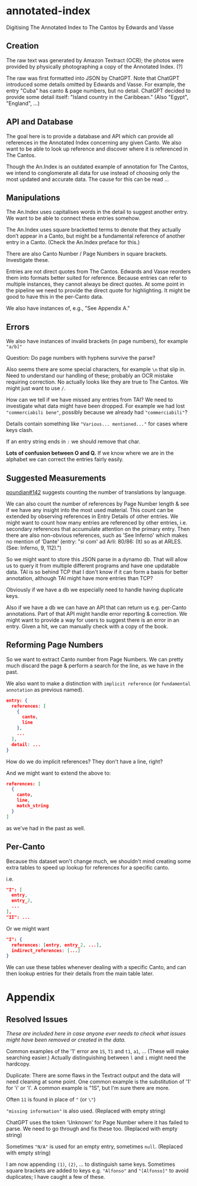 # annotated-index
Digitising The Annotated Index to The Cantos by Edwards and Vasse


## Creation

The raw text was generated by Amazon Textract (OCR); the photos were provided by physically photographing a copy of the Annotated Index. (?)

The raw was first formatted into JSON by ChatGPT. Note that ChatGPT introduced some details omitted by Edwards and Vasse. For example, the entry "Cuba" has canto & page numbers, but no detail. ChatGPT decided to provide some detail itself: "Island country in the Caribbean." (Also "Egypt", "England", ...)


## API and Database

The goal here is to provide a database and API which can provide all references in the Annotated Index concerning any given Canto. We also want to be able to look up reference and discover where it is referenced in The Cantos.

Though the An.Index is an outdated example of annotation for The Cantos, we intend to conglomerate all data for use instead of choosing only the most updated and accurate data. The cause for this can be read ...


## Manipulations

The An.Index uses capitalises words in the detail to suggest another entry. We want to be able to connect these entries somehow.

The An.Index uses square bracketted terms to denote that they actually don’t appear in a Canto, but might be a fundamental reference of another entry in a Canto. (Check the An.Index preface for this.)

There are also Canto Number / Page Numbers in square brackets. Investigate these.

Entries are not direct quotes from The Cantos. Edwards and Vasse reorders them into formats better suited for reference. Because entries can refer to multiple instances, they cannot always be direct quotes. At some point in the pipeline we need to provide the direct quote for highlighting. It might be good to have this in the per-Canto data.

We also have instances of, e.g., "See Appendix A."


## Errors

We also have instances of invalid brackets (in page numbers), for example `"a/b]"`

Question: Do page numbers with hyphens survive the parse?

Also seems there are some special characters, for example `\n` that slip in. Need to understand our handling of these; probably an OCR mistake requiring correction. No actually looks like they are true to The Cantos. We might just want to use `/`.

How can we tell if we have missed any entries from TAI? We need to investigate what data might have been dropped. For example we had lost `"commerciabili bene"`, possibly because we already had `"commerciabili"`?

Details contain something like `"Various... mentioned..."` for cases where keys clash.

If an entry string ends in `:` we should remove that char.

**Lots of confusion between O and Q.** If we know where we are in the alphabet we can correct the entries fairly easily.

## Suggested Measurements

[poundian#142](https://github.com/louisdeb/poundian/issues/142) suggests counting the number of translations by language.

We can also count the number of references by Page Number length & see if we have any insight into the most used material. This count can be extended by observing references in Entry Details of other entries. We might want to count how many entries are referenced by other entries, i.e. secondary references that accumulate attention on the primary entry. Then there are also non-obvious references, such as 'See Inferno' which makes no mention of 'Dante' (entry: "si com' ad Arli: 80/86: (It) so as at ARLES. (See: Inferno, 9, 112).")

So we might want to store this JSON parse in a dynamo db. That will allow us to query it from multiple different programs and have one updatable data. TAI is so behind TCP that I don't know if it can form a basis for better annotation, although TAI might have more entries than TCP?

Obviously if we have a db we especially need to handle having duplicate keys.

Also if we have a db we can have an API that can return us e.g. per-Canto annotations. Part of that API might handle error reporting & correction. We might want to provide a way for users to suggest there is an error in an entry. Given a hit, we can manually check with a copy of the book.


## Reforming Page Numbers

So we want to extract Canto number from Page Numbers. We can pretty much discard the page & perform a search for the line, as we have in the past.

We also want to make a distinction with `implicit reference` (or `fundamental annotation` as previous named).

```json
entry: {
  references: [
    {
      canto,
      line
    },
    ...
  ],
  detail: ...
}
```

How do we do implicit references? They don't have a line, right?

And we might want to extend the above to:

```json
references: [
  {
    canto,
    line,
    match_string
  }
]
```

as we've had in the past as well.


## Per-Canto

Because this dataset won't change much, we shouldn't mind creating some extra tables to speed up lookup for references for a specific canto.

i.e.

```json
"I": [
  entry,
  entry_2,
  ...
],
"II": ...
```

Or we might want

```json
"I": {
  references: [entry, entry_2, ...],
  indirect_references: [...]
}
```

We can use these tables whenever dealing with a specific Canto, and can then lookup entries for their details from the main table later.


# Appendix

## Resolved Issues

_These are included here in case anyone ever needs to check what issues might have been removed or created in the data._

Common examples of the '1' error are `1S`, `T1` and `t1`, `a1`, ... (These will make searching easier.) Actually distinguishing between `l` and `i` might need the hardcopy.

Duplicate: There are some flaws in the Textract output and the data will need cleaning at some point. One common example is the substitution of '1' for 'i' or 'I'. A common example is "1S", but I'm sure there are more.

Often `11` is found in place of `"` (or `\"`)

`"missing information"` is also used. (Replaced with empty string)

ChatGPT uses the token 'Unknown' for Page Number where it has failed to parse. We need to go through and fix these too. (Replaced with empty string)

Sometimes `"N/A"` is used for an empty entry, sometimes `null`. (Replaced with empty string)

I am now appending `(1)`, `(2)`, ... to distinguish same keys. Sometimes square brackets are added to keys e.g. `"Alfonso"` and `"[Alfonso]"` to avoid duplicates; I have caught a few of these.
